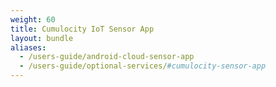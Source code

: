 ```yaml
---
weight: 60
title: Cumulocity IoT Sensor App
layout: bundle
aliases:
  - /users-guide/android-cloud-sensor-app
  - /users-guide/optional-services/#cumulocity-sensor-app
---
```

